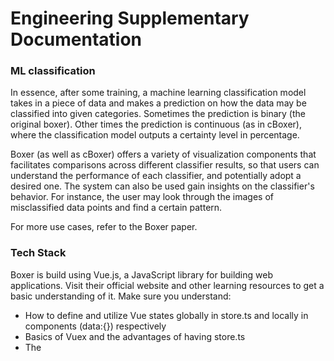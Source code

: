 # Engineering Supplementary Documentation


### ML classification

In essence, after some training, a machine learning classification model takes in a piece of data and makes a prediction on how the data may be classified into given categories. Sometimes the prediction is binary (the original boxer). Other times the prediction is continuous (as in cBoxer), where the classification model outputs a  certainty level in percentage. 

Boxer (as well as cBoxer) offers a variety of visualization components that facilitates comparisons across different classifier results, so that users can understand the performance of each classifier, and potentially adopt a desired one. The system can also be used gain insights on the classifier's behavior. For instance, the user may look through the images of misclassified data points and find a certain pattern. 

For more use cases, refer to the Boxer paper. 

### Tech Stack

Boxer is build using Vue.js, a JavaScript library for building web applications. Visit their official website and other learning resources to get a basic understanding of it. Make sure you understand:

- How to define and utilize Vue states globally in store.ts and locally in components (data:{}) respectively
- Basics of Vuex and the advantages of having store.ts
- The <template> syntax
- Lifecycle methods including actions, getters, mutations, mounted, computed, watch, methods, etc.
- The Vuetify component library
- Basics of Restful API and the asynchronous `fetch()` function

	
### The Client

Start the client as a separate process:
```shell
cd client
npm install
npm run serve
```
Client's `npm run serve` should respond with:

    App running at:
    - Local:   http://localhost:port/
    - Network: http://ip-address:port/

Open the `Local` link in a web browser.

	
### GitHub Repository Contents
     client # scripts and configurations for Boxer
        └── src # source code of building Boxer
            └── components
                └── boxes # contains the source code of each view
                    ├── BandwidthAssessment.vue      
                    ├── ConfusionMatrixGrid.vue      
                    └── ...
                    
     data_converter  # python code to convert raw data to the data format that could be used by Boxer


### Data Structure

The data structures to represent our underlying dataset and the UI are defined in the types.ts file. For example, as one of the most important interfaces, `Instance` outlines the contour of the collection of data entires:  

```tsx
export interface Instance {
  actual: string; // actual value of the instance
  predictions: {[classifierName: string]: string}; // prediction results for each ML classifier 
  continuous_predictions: {}; // (for cBoxer) continuous prediction results
  left_range: {}; // (for cBoxer) left range of the threshold 
  right_range: {}; // (for cBoxer) right range of the threshold 
  features: {[featureName: string]: number | string}; // various features of the data point
}
```

	
**Data Pipeline**

The data is hosted at the backend and accessed by the frontend using a `fetch()` function. The corresponding code can be found in the `changedDataset()` function in store.ts, which fetches three files from the backend:

```tsx
const filenames = [
        'manifest.json',
        'results.csv',
        'features.csv',
      ];
```

From there, the data is parsed into an object named `parsedDataset` and stored as a global state `chosenDataSet` (yet another new name. Just bear with us). You may realize by reading the code that nearly every view visualizes Instances in some way, so it is beneficial to understand it. 

```tsx
const parsedDataset = {
          name,
          classes,
          classifiers,
          features: featureObjects,
          instances,
        };
```

If the dataset is continuous, the `updateContinuousMetrics()` function will further add the threshold and range values to the dataset.

	
### The UI

The UI can be broken down into 3 major parts, each consisting of multiple components. The organization of the code corresponds to the high-level components design (with somewhat inconsistent naming unfortunately).

- Navbar (`./left-drawer`)
    - loads datasets,
    - saves/reloads a previous workspace
    - opens new views,
    - changes grid sizes,
    - selects which classifiers to include
- Side panel (`./sidebar`)
    - sets bandwidth
    - sets boundaries for the data and classifiers (cBoxer)
        - sets threshold
        - k-fold validation
        - data mapping
    - manipulating selections and view selection history
    - data sampling (cBoxer)
- View boxes (`./boxes`)
    - the center stage of Boxer. Each view box contains a different chart for understanding and comparing classification results
    

	
**A Typical View Box**

A typical view (as a Vue component) in Boxer looks like this:

```tsx
<template>
<!-- content to be displayed -->
</template>

<script lang="ts">
import Vue from "vue";
// other module imports

export default Vue.extend({
	name: '',  // name of the view
	data(){},  // initial states local to this view
	mounted(){}, // lifecycle function (see Vue documentation)
	computed:{}, // computed values (see Vue documentation)
	watch:{}, // listener for data change. Can be configured to trigger rerender
	methods:{} // additional helper functions
})

</script>
```
	

### The variable namespace

Note that Boxer’s variable namespace contains tens of variables with sometimes unintuitive names. One way to untangle them is to start from a variable/function name, search up (with the help of your text editor) and trace its occurrences in the code. You can document the variables/functions by making a list/graph, so that you are not lost forever in the thousands of lines of code.

 

### Keep up with good code practice

1. Plan ahead before you actually code. It is always a good idea to write up some requirements, specifications, and draw up some wireframes before you dive into the code. This way, you will have a clearer mind of how to organize the functionalities
2. Be descriptive. It might be convenient to name your variables with one or two letters. But do yourself a favor by writing descriptive variable/function/class names and commenting on complex algorithms. Not only future developers but yourself will greatly appreciate this.
3. Have performance in mind. Do some research on the Vue lifecycle so you don't end up with infinite re-renders. If you dare to challenge yourself, think of applying better algorithms to reduce your time complexity. You will hit the bottleneck later than sooner as the size of the datasets gets larger. 
4. Use Vue's built-in features the way they are intended to be used. e.g. `computed` functions are intended for local computations so do not mutate states or call other computed functions inside of one; Never directly mutate props; Know where to use `commit()` and `dispatch()`; etc.
5. Choose wisely when making things global. It feels nice when you create a state in the top level store.ts file, but it gets bloated as things go down. If a state is only used in at the local component level, keep it local. 
6. Add more here!
